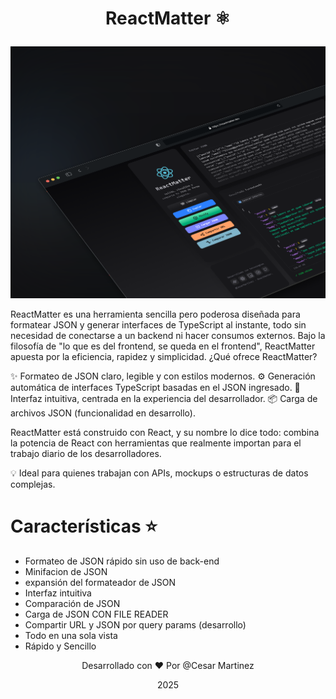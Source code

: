# <p style="text-align:center;">ReactMatter  ⚛️</p>

![./reactmatter.png](./reactmatterv2.png)

ReactMatter es una herramienta sencilla pero poderosa diseñada para formatear JSON y generar interfaces de TypeScript al instante, todo sin necesidad de conectarse a un backend ni hacer consumos externos.
Bajo la filosofía de "lo que es del frontend, se queda en el frontend", ReactMatter apuesta por la eficiencia, rapidez y simplicidad.
¿Qué ofrece ReactMatter?

✨ Formateo de JSON claro, legible y con estilos modernos.
⚙️ Generación automática de interfaces TypeScript basadas en el JSON ingresado.
🧠 Interfaz intuitiva, centrada en la experiencia del desarrollador.
📦 Carga de archivos JSON (funcionalidad en desarrollo).

ReactMatter está construido con React, y su nombre lo dice todo: combina la potencia de React con herramientas que realmente importan para el trabajo diario de los desarrolladores.

💡 Ideal para quienes trabajan con APIs, mockups o estructuras de datos complejas.


# Características ⭐

- Formateo de JSON rápido sin uso de back-end
- Minifacion de JSON
- expansión del formateador de JSON
- Interfaz intuitiva
- Comparación de JSON 
- Carga de JSON CON FILE READER
- Compartir URL y JSON por query params (desarrollo)
- Todo en una sola vista
- Rápido y Sencillo


<p style="text-align:center;">Desarrollado con ♥ Por @Cesar Martinez</p>
<p style="text-align:center;">2025</p>